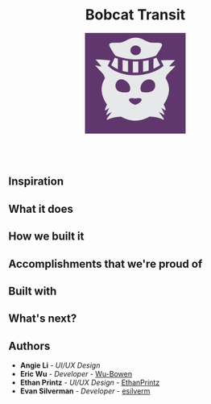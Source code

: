 <div style="text-align: center">
<h1>Bobcat Transit</h1>
<img src="./assets/img/BobcatLogo.png" height="200" width="200" style="display: inline-block; margin-bottom: 50px;" >
</div>

## Inspiration

## What it does

## How we built it

## Accomplishments that we're proud of

## Built with

## What's next?

## Authors

* **Angie Li** - *UI/UX Design*
* **Eric Wu** - *Developer* - [Wu-Bowen](https://github.com/Wu-Bowen)
* **Ethan Printz** - *UI/UX Design* - [EthanPrintz](https://github.com/EthanPrintz)
* **Evan Silverman** - *Developer* - [esilverm](https://github.com/esilverm)